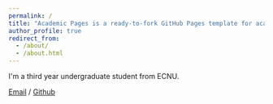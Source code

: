 ```yaml
---
permalink: /
title: "Academic Pages is a ready-to-fork GitHub Pages template for academic personal websites"
author_profile: true
redirect_from: 
  - /about/
  - /about.html
---
```


I'm a third year undergraduate student from ECNU.

[Email](tyflin@outlook.com) / [Github](https://github.com/FloyedLin) 
